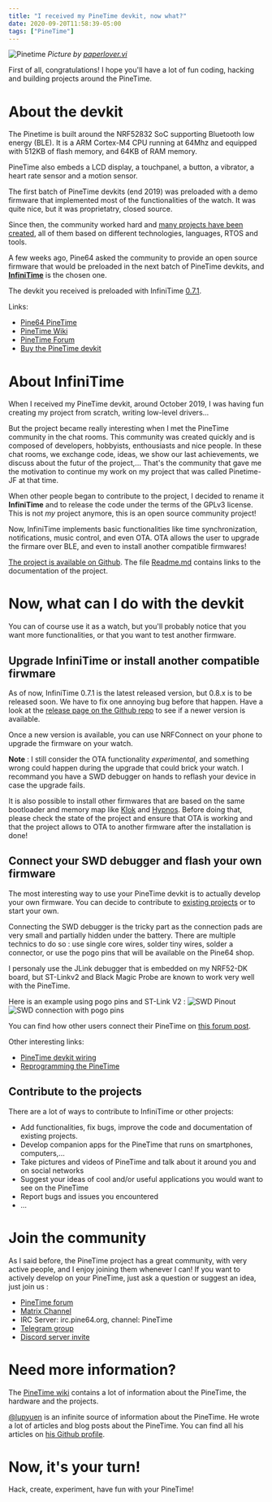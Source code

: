 ```yaml
---
title: "I received my PineTime devkit, now what?"
date: 2020-09-20T11:58:39-05:00
tags: ["PineTime"]
---
```

 
![Pinetime](1.jpeg)
*Picture by [paperlover.vi](https://www.instagram.com/paperlover.vi/)*

First of all, congratulations! I hope you'll have a lot of fun coding, hacking and building projects around the PineTime.

# About the devkit
The Pinetime is built around the NRF52832 SoC supporting Bluetooth low energy (BLE). It is a ARM Cortex-M4 CPU running at 64Mhz and equipped with 512KB of flash memory, and 64KB of RAM memory. 

PineTime also embeds a LCD display, a touchpanel, a button, a vibrator, a heart rate sensor and a motion sensor.

The first batch of PineTime devkits (end 2019) was preloaded with a demo firmware that implemented most of the functionalities of the watch. It was quite nice, but it was proprietatry, closed source.

Since then, the community worked hard and [many projects have been created](https://wiki.pine64.org/index.php?title=PineTime#Development_efforts), all of them based on different technologies, languages, RTOS and tools.

A few weeks ago, Pine64 asked the community to provide an open source firmware that would be preloaded in the next batch of PineTime devkits, and **[InfiniTime](https://github.com/JF002/Pinetime)** is the chosen one.

The devkit you received is preloaded with InfiniTime [0.7.1](https://github.com/JF002/Pinetime/releases/tag/0.7.1).

Links:

 - [Pine64 PineTime](https://www.pine64.org/pinetime/)
 - [PineTime Wiki](https://wiki.pine64.org/index.php?title=PineTime)
 - [PineTime Forum](https://forum.pine64.org/)
 - [Buy the PineTime devkit](https://store.pine64.org/?product=pinetime-dev-kit)


# About InfiniTime
When I received my PineTime devkit, around October 2019, I was having fun creating my project from scratch, writing low-level drivers...

But the project became really interesting when I met the PineTime community in the chat rooms. This community was created quickly and is composed of developers, hobbyists, enthousiasts and nice people. In these chat rooms, we exchange code, ideas, we show our last achievements, we discuss about the futur of the project,... That's the community that gave me the motivation to continue my work on my project that was called Pinetime-JF at that time.

When other people began to contribute to the project, I decided to rename it **InfiniTime** and to release the code under the terms of the GPLv3 license. This is not *my* project anymore, this is an open source community project!

Now, InfiniTime implements basic functionalities like time synchronization, notifications, music control, and even OTA. OTA allows the user to upgrade the firmare over BLE, and even to install another compatible firmwares!

[The project is available on Github](https://github.com/JF002/Pinetime). The file [Readme.md](https://github.com/JF002/Pinetime/blob/develop/README.md) contains links to the documentation of the project.

# Now, what can I do with the devkit
You can of course use it as a watch, but you'll probably notice that you want more functionalities, or that you want to test another firmware.

## Upgrade InfiniTime or install another compatible firwmare
As of now, InfiniTime 0.7.1 is the latest released version, but 0.8.x is to be released soon. We have to fix one annoying bug before that happen. Have a look at the [release page on the Github repo](https://github.com/JF002/Pinetime/releases) to see if a newer version is available.

Once a new version is available, you can use NRFConnect on your phone to upgrade the firmware on your watch.

**Note** : I still consider the OTA functionality *experimental*, and something wrong could happen during the upgrade that could brick your watch. I recommand you have a SWD debugger on hands to reflash your device in case the upgrade fails.

It is also possible to install other firmwares that are based on the same bootloader and memory map like [Klok](https://gitlab.com/caspermeijn/klok) and [Hypnos](https://github.com/endian-albin/pinetime-hypnos). Before doing that, please check the state of the project and ensure that OTA is working and that the project allows to OTA to another firmware after the installation is done!

## Connect your SWD debugger and flash your own firmware
The most interesting way to use your PineTime devkit is to actually develop your own firmware. You can decide to contribute to [existing projects](https://wiki.pine64.org/index.php?title=PineTime#Development_efforts) or to start your own.

Connecting the SWD debugger is the tricky part as the connection pads are very small and partially hidden under the battery. There are multiple technics to do so : use single core wires, solder tiny wires, solder a connector, or use the pogo pins that will be available on the Pine64 shop.

I personaly use the JLink debugger that is embedded on my NRF52-DK board, but ST-Linkv2 and Black Magic Probe are known to work very well with the PineTime.

Here is an example using pogo pins and ST-Link V2 :
![SWD Pinout](swd_pinout.jpg)
![SWD connection with pogo pins](swd_pogo.jpg)

You can find how other users connect their PineTime on [this forum post](http://forum.pine64.org/showthread.php?tid=8129).

Other interesting links:

 - [PineTime devkit wiring](https://wiki.pine64.org/index.php?title=PineTime_devkit_wiring)
 - [Reprogramming the PineTime](https://wiki.pine64.org/index.php?title=Reprogramming_the_PineTime)


## Contribute to the projects
There are a lot of ways to contribute to InfiniTime or other projects:

 - Add functionalities, fix bugs, improve the code and documentation of existing projects.
 - Develop companion apps for the PineTime that runs on smartphones, computers,...
 - Take pictures and videos of PineTime and talk about it around you and on social networks
 - Suggest your ideas of cool and/or useful applications you would want to see on the PineTime
 - Report bugs and issues you encountered
 - ...

# Join the community
As I said before, the PineTime project has a great community, with very active people, and I enjoy joining them whenever I can!
If you want to actively develop on your PineTime, just ask a question or suggest an idea, just join us : 

 - [PineTime forum](https://forum.pine64.org/forumdisplay.php?fid=134)
 - [Matrix Channel](https://app.element.io/#/room/#pinetime:matrix.org)
 - IRC Server: irc.pine64.org, channel: PineTime
 - [Telegram group](https://t.me/pinetime)
 - [Discord server invite](https://discordapp.com/invite/DgB7kzr0)
 
# Need more information?
The [PineTime wiki](https://wiki.pine64.org/index.php?title=PineTime) contains a lot of information about the PineTime, the hardware and the projects.

[@lupyuen](https://lupyuen.github.io/) is an infinite source of information about the PineTime. He wrote a lot of articles and blog posts about the PineTime. You can find all his articles on [his Github profile](https://lupyuen.github.io/).

# Now, it's your turn!
Hack, create, experiment, have fun with your PineTime!


